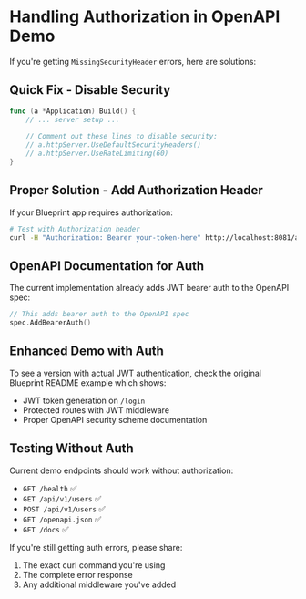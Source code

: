 # Handling Authorization in OpenAPI Demo

If you're getting `MissingSecurityHeader` errors, here are solutions:

## Quick Fix - Disable Security
```go
func (a *Application) Build() {
    // ... server setup ...
    
    // Comment out these lines to disable security:
    // a.httpServer.UseDefaultSecurityHeaders()
    // a.httpServer.UseRateLimiting(60)
}
```

## Proper Solution - Add Authorization Header
If your Blueprint app requires authorization:

```bash
# Test with Authorization header
curl -H "Authorization: Bearer your-token-here" http://localhost:8081/api/v1/users
```

## OpenAPI Documentation for Auth
The current implementation already adds JWT bearer auth to the OpenAPI spec:

```go
// This adds bearer auth to the OpenAPI spec
spec.AddBearerAuth()
```

## Enhanced Demo with Auth
To see a version with actual JWT authentication, check the original Blueprint README example which shows:
- JWT token generation on `/login`
- Protected routes with JWT middleware
- Proper OpenAPI security scheme documentation

## Testing Without Auth
Current demo endpoints should work without authorization:
- `GET /health` ✅
- `GET /api/v1/users` ✅  
- `POST /api/v1/users` ✅
- `GET /openapi.json` ✅
- `GET /docs` ✅

If you're still getting auth errors, please share:
1. The exact curl command you're using
2. The complete error response
3. Any additional middleware you've added